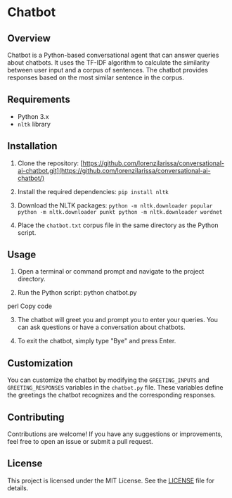 # Chatbot

## Overview

Chatbot is a Python-based conversational agent that can answer queries about chatbots. It uses the TF-IDF algorithm to calculate the similarity between user input and a corpus of sentences. The chatbot provides responses based on the most similar sentence in the corpus.

## Requirements

- Python 3.x
- `nltk` library

## Installation

1. Clone the repository:
[https://github.com/lorenzilarissa/conversational-ai-chatbot.git](https://github.com/lorenzilarissa/conversational-ai-chatbot/)

2. Install the required dependencies:
`pip install nltk`

3. Download the NLTK packages:
`python -m nltk.downloader popular
python -m nltk.downloader punkt
python -m nltk.downloader wordnet`

4. Place the `chatbot.txt` corpus file in the same directory as the Python script.

## Usage

1. Open a terminal or command prompt and navigate to the project directory.

2. Run the Python script:
python chatbot.py

perl
Copy code

3. The chatbot will greet you and prompt you to enter your queries. You can ask questions or have a conversation about chatbots.

4. To exit the chatbot, simply type "Bye" and press Enter.

## Customization

You can customize the chatbot by modifying the `GREETING_INPUTS` and `GREETING_RESPONSES` variables in the `chatbot.py` file. These variables define the greetings the chatbot recognizes and the corresponding responses.

## Contributing

Contributions are welcome! If you have any suggestions or improvements, feel free to open an issue or submit a pull request.

## License

This project is licensed under the MIT License. See the [LICENSE](LICENSE) file for details.
